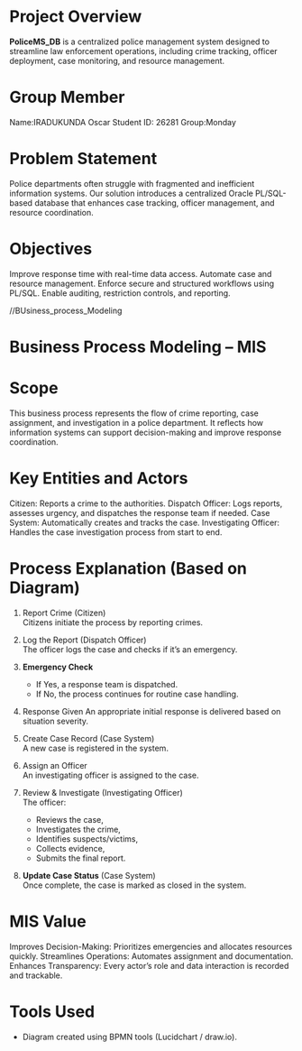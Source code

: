 # Project Overview
**PoliceMS_DB** is a centralized police management system designed to streamline law enforcement operations, including crime tracking, officer deployment, case monitoring, and resource management.

#  Group Member
Name:IRADUKUNDA Oscar
Student ID: 26281
Group:Monday

# Problem Statement
Police departments often struggle with fragmented and inefficient information systems. Our solution introduces a centralized Oracle PL/SQL-based database that enhances case tracking, officer management, and resource coordination.

# Objectives
Improve response time with real-time data access.
Automate case and resource management.
Enforce secure and structured workflows using PL/SQL.
Enable auditing, restriction controls, and reporting.


//BUsiness_process_Modeling

# Business Process Modeling – MIS

# Scope

This business process represents the flow of crime reporting, case assignment, and investigation in a police department. It reflects how information systems can support decision-making and improve response coordination.

#  Key Entities and Actors

  Citizen: Reports a crime to the authorities.
  Dispatch Officer: Logs reports, assesses urgency, and dispatches the response team if needed.
  Case System: Automatically creates and tracks the case.
  Investigating Officer: Handles the case investigation process from start to end.

# Process Explanation (Based on Diagram)

1. Report Crime (Citizen)  
   Citizens initiate the process by reporting crimes.

2. Log the Report (Dispatch Officer)  
   The officer logs the case and checks if it’s an emergency.

3. **Emergency Check**  
   - If Yes, a response team is dispatched.
   - If No, the process continues for routine case handling.

4. Response Given 
   An appropriate initial response is delivered based on situation severity.

5. Create Case Record (Case System)  
   A new case is registered in the system.

6. Assign an Officer  
   An investigating officer is assigned to the case.

7. Review & Investigate (Investigating Officer)  
   The officer:
   - Reviews the case,
   - Investigates the crime,
   - Identifies suspects/victims,
   - Collects evidence,
   - Submits the final report.

8. **Update Case Status** (Case System)  
   Once complete, the case is marked as closed in the system.

# MIS Value

Improves Decision-Making: Prioritizes emergencies and allocates resources quickly.
Streamlines Operations: Automates assignment and documentation.
Enhances Transparency: Every actor’s role and data interaction is recorded and trackable.

# Tools Used

- Diagram created using BPMN tools (Lucidchart / draw.io).


